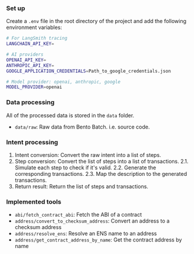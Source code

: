 ### Set up

Create a `.env` file in the root directory of the project and add the following environment variables:

```bash
# For LangSmith tracing
LANGCHAIN_API_KEY=

# AI providers
OPENAI_API_KEY=
ANTHROPIC_API_KEY=
GOOGLE_APPLICATION_CREDENTIALS=Path_to_google_credentials.json

# Model provider: openai, anthropic, google
MODEL_PROVIDER=openai
```

### Data processing

All of the processed data is stored in the `data` folder.

- `data/raw`: Raw data from Bento Batch. i.e. source code.

### Intent processing

1. Intent conversion: Convert the raw intent into a list of steps.
2. Step conversion: Convert the list of steps into a list of transactions.
   2.1. Simulate each step to check if it's valid.
   2.2. Generate the corresponding transactions.
   2.3. Map the description to the generated transactions.
3. Return result: Return the list of steps and transactions.

### Implemented tools

- `abi/fetch_contract_abi`: Fetch the ABI of a contract
- `address/convert_to_checksum_address`: Convert an address to a checksum address
- `address/resolve_ens`: Resolve an ENS name to an address
- `address/get_contract_address_by_name`: Get the contract address by name
